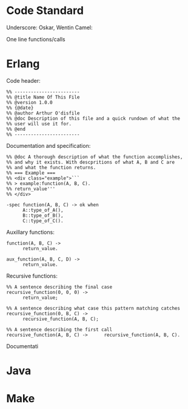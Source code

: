 # Code Standard

Underscore: Oskar, Wentin
Camel: 

One line functions/calls

# Erlang



Code header:
```
%% ------------------------
%% @title Name Of This File
%% @version 1.0.0
%% {@date}
%% @author Arthur O'disfile
%% @doc Description of this file and a quick rundown of what the
%% user will use it for. 
%% @end
%% ------------------------
```

Documentation and specification:
```
%% @doc A thorough description of what the function accomplishes,
%% and why it exists. With descpritions of what A, B and C are 
%% and what the function returns.
%% === Example ===
%% <div class="example">```
%% > example:function(A, B, C).
%% return_value'''
%% </div>

-spec function(A, B, C) -> ok when
      A::type_of_A(),
      B::type_of_B(),
      C::type_of_C().
```


Auxillary functions:
```
function(A, B, C) ->
      return_value.

aux_function(A, B, C, D) ->
      return_value.
```

Recursive functions:
```
%% A sentence describing the final case
recursive_function(0, 0, 0) ->
      return_value;

%% A sentence describing what case this pattern matching catches
recursive_function(0, B, C) ->
      recursive_function(A, B, C);

%% A sentence describing the first call
recursive_function(A, B, C) ->      recursive_function(A, B, C).

```




Documentati


# Java






# Make